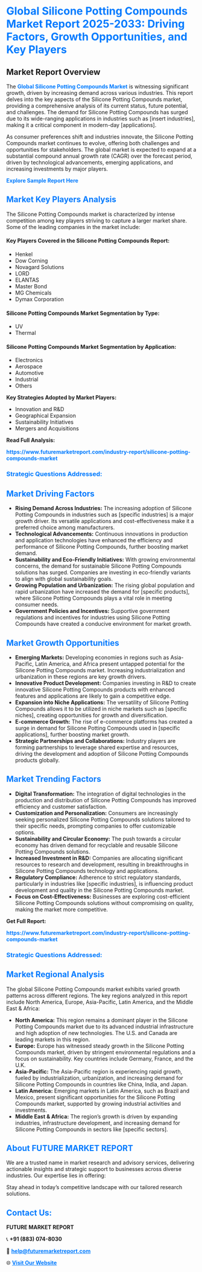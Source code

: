 <h1 style="color: #007BFF;">Global Silicone Potting Compounds Market Report 2025-2033: Driving Factors, Growth Opportunities, and Key Players</h1>

<section id="overview">
<h2>Market Report Overview</h2>
<p>The <a href="https://www.futuremarketreport.com/industry-report/silicone-potting-compounds-market" style="color: #007BFF; text-decoration: none;"><strong>Global Silicone Potting Compounds Market</strong></a> is witnessing significant growth, driven by increasing demand across various industries. This report delves into the key aspects of the Silicone Potting Compounds market, providing a comprehensive analysis of its current status, future potential, and challenges. The demand for Silicone Potting Compounds has surged due to its wide-ranging applications in industries such as [insert industries], making it a critical component in modern-day [applications].</p>
<p>As consumer preferences shift and industries innovate, the Silicone Potting Compounds market continues to evolve, offering both challenges and opportunities for stakeholders. The global market is expected to expand at a substantial compound annual growth rate (CAGR) over the forecast period, driven by technological advancements, emerging applications, and increasing investments by major players.</p>
</section>

<section id="overview">
<p><a href="https://www.futuremarketreport.com/request-sample/reportId=56952" style="color: #007BFF; text-decoration: none;"><strong>Explore Sample Report Here</strong></a></p>
</section>

<section id="key-players">
<h2 style="color: #007BFF;">Market Key Players Analysis</h2>
<p>The Silicone Potting Compounds market is characterized by intense competition among key players striving to capture a larger market share. Some of the leading companies in the market include:</p>
<h4>Key Players Covered in the Silicone Potting Compounds Report:</h4>
<ul><li>Henkel</li><li>Dow Corning</li><li>Novagard Solutions</li><li>LORD</li><li>ELANTAS</li><li>Master Bond</li><li>MG Chemicals</li><li>Dymax Corporation</li></ul>
<h4>Silicone Potting Compounds Market Segmentation by Type:</h4>
<ul><li>UV</li><li>Thermal</li></ul>

<h4>Silicone Potting Compounds Market Segmentation by Application:</h4>
<ul><li>Electronics</li><li>Aerospace</li><li>Automotive</li><li>Industrial</li><li>Others</li></ul>
<p><strong>Key Strategies Adopted by Market Players:</strong></p>
<ul>
<li>Innovation and R&D</li>
<li>Geographical Expansion</li>
<li>Sustainability Initiatives</li>
<li>Mergers and Acquisitions</li>
</ul>
</section>

<section>
<p><strong>Read Full Analysis: </strong></p><a href="https://www.futuremarketreport.com/industry-report/silicone-potting-compounds-market" style="color: #007BFF; text-decoration: none;"><strong>https://www.futuremarketreport.com/industry-report/silicone-potting-compounds-market</strong></a>
<h3 style="color: #007BFF;">Strategic Questions Addressed:</h3>
</section>

<section id="driving-factors">
<h2 style="color: #007BFF;">Market Driving Factors</h2>
<ul>
<li><strong>Rising Demand Across Industries:</strong> The increasing adoption of Silicone Potting Compounds in industries such as [specific industries] is a major growth driver. Its versatile applications and cost-effectiveness make it a preferred choice among manufacturers.</li>
<li><strong>Technological Advancements:</strong> Continuous innovations in production and application technologies have enhanced the efficiency and performance of Silicone Potting Compounds, further boosting market demand.</li>
<li><strong>Sustainability and Eco-Friendly Initiatives:</strong> With growing environmental concerns, the demand for sustainable Silicone Potting Compounds solutions has surged. Companies are investing in eco-friendly variants to align with global sustainability goals.</li>
<li><strong>Growing Population and Urbanization:</strong> The rising global population and rapid urbanization have increased the demand for [specific products], where Silicone Potting Compounds plays a vital role in meeting consumer needs.</li>
<li><strong>Government Policies and Incentives:</strong> Supportive government regulations and incentives for industries using Silicone Potting Compounds have created a conducive environment for market growth.</li>
</ul>
</section>

<section id="growth-opportunities">
<h2 style="color: #007BFF;">Market Growth Opportunities</h2>
<ul>
<li><strong>Emerging Markets:</strong> Developing economies in regions such as Asia-Pacific, Latin America, and Africa present untapped potential for the Silicone Potting Compounds market. Increasing industrialization and urbanization in these regions are key growth drivers.</li>
<li><strong>Innovative Product Development:</strong> Companies investing in R&D to create innovative Silicone Potting Compounds products with enhanced features and applications are likely to gain a competitive edge.</li>
<li><strong>Expansion into Niche Applications:</strong> The versatility of Silicone Potting Compounds allows it to be utilized in niche markets such as [specific niches], creating opportunities for growth and diversification.</li>
<li><strong>E-commerce Growth:</strong> The rise of e-commerce platforms has created a surge in demand for Silicone Potting Compounds used in [specific applications], further boosting market growth.</li>
<li><strong>Strategic Partnerships and Collaborations:</strong> Industry players are forming partnerships to leverage shared expertise and resources, driving the development and adoption of Silicone Potting Compounds products globally.</li>
</ul>
</section>

<section id="trending-factors">
<h2 style="color: #007BFF;">Market Trending Factors</h2>
<ul>
<li><strong>Digital Transformation:</strong> The integration of digital technologies in the production and distribution of Silicone Potting Compounds has improved efficiency and customer satisfaction.</li>
<li><strong>Customization and Personalization:</strong> Consumers are increasingly seeking personalized Silicone Potting Compounds solutions tailored to their specific needs, prompting companies to offer customizable options.</li>
<li><strong>Sustainability and Circular Economy:</strong> The push towards a circular economy has driven demand for recyclable and reusable Silicone Potting Compounds solutions.</li>
<li><strong>Increased Investment in R&D:</strong> Companies are allocating significant resources to research and development, resulting in breakthroughs in Silicone Potting Compounds technology and applications.</li>
<li><strong>Regulatory Compliance:</strong> Adherence to strict regulatory standards, particularly in industries like [specific industries], is influencing product development and quality in the Silicone Potting Compounds market.</li>
<li><strong>Focus on Cost-Effectiveness:</strong> Businesses are exploring cost-efficient Silicone Potting Compounds solutions without compromising on quality, making the market more competitive.</li>
</ul>
</section>

<section>
<p><strong>Get Full Report: </strong></p><a href="https://www.futuremarketreport.com/industry-report/silicone-potting-compounds-market" style="color: #007BFF; text-decoration: none;"><strong>https://www.futuremarketreport.com/industry-report/silicone-potting-compounds-market</strong></a>
<h3 style="color: #007BFF;">Strategic Questions Addressed:</h3>
</section>


<section id="regional-analysis">
<h2 style="color: #007BFF;">Market Regional Analysis</h2>
<p>The global Silicone Potting Compounds market exhibits varied growth patterns across different regions. The key regions analyzed in this report include North America, Europe, Asia-Pacific, Latin America, and the Middle East & Africa:</p>
<ul>
<li><strong>North America:</strong> This region remains a dominant player in the Silicone Potting Compounds market due to its advanced industrial infrastructure and high adoption of new technologies. The U.S. and Canada are leading markets in this region.</li>
<li><strong>Europe:</strong> Europe has witnessed steady growth in the Silicone Potting Compounds market, driven by stringent environmental regulations and a focus on sustainability. Key countries include Germany, France, and the U.K.</li>
<li><strong>Asia-Pacific:</strong> The Asia-Pacific region is experiencing rapid growth, fueled by industrialization, urbanization, and increasing demand for Silicone Potting Compounds in countries like China, India, and Japan.</li>
<li><strong>Latin America:</strong> Emerging markets in Latin America, such as Brazil and Mexico, present significant opportunities for the Silicone Potting Compounds market, supported by growing industrial activities and investments.</li>
<li><strong>Middle East & Africa:</strong> The region’s growth is driven by expanding industries, infrastructure development, and increasing demand for Silicone Potting Compounds in sectors like [specific sectors].</li>
</ul>
</section>

<footer>
<h2 style="color: #007BFF;">About FUTURE MARKET REPORT</h2>
<p>We are a trusted name in market research and advisory services, delivering actionable insights and strategic support to businesses across diverse industries. Our expertise lies in offering:</p>

<p>Stay ahead in today’s competitive landscape with our tailored research solutions.</p>

<h2 style="color: #007BFF;">Contact Us:</h2>
<p><strong>FUTURE MARKET REPORT</strong></p>
<p>📞 <strong>+91 (883) 074-8030</strong></p>
<p>📧 <strong><a href="mailto:help@futuremarketreport.com" style="color: #007BFF;">help@futuremarketreport.com</a></strong></p>
<p>🌐 <strong><a href="https://www.futuremarketreport.com/" style="color: #007BFF;">Visit Our Website</a></strong></p>
</footer>
